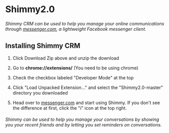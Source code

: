 # Shimmy2.0

###### Shimmy CRM can be used to help you manage your online communications through [messenger.com](https://messenger.com), a lightweight Facebook messenger client.

## Installing Shimmy CRM

1. Click Download Zip above and unzip the download

2. Go to __chrome://extensions/__ (You need to be using chrome)

 1. Check the checkbox labeled "Developer Mode" at the top

 2. Click "Load Unpacked Extension..." and select the "Shimmy2.0-master" directory you downloaded

3. Head over to [messenger.com](messenger.com) and start using Shimmy.  If you don't see the difference at first, click the "i" icon at the top right.

###### Shimmy can be used to help you manage your conversations by showing you your recent friends and by letting you set reminders on conversations.
